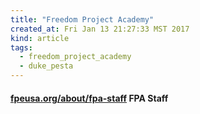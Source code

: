 ```yaml
---
title: "Freedom Project Academy"
created_at: Fri Jan 13 21:27:33 MST 2017
kind: article
tags:
  - freedom_project_academy
  - duke_pesta
---
```


<h4>
  <a href="https://fpeusa.org/about/fpa-staff" target="_blank">fpeusa.org/about/fpa-staff</a>
  FPA Staff
</h4>

<!--
html boilerplate
<a href="" target="_blank"></a>
<a name=""></a>
<img src="" width="400px">
<ul>
  <li></li>
</ul>
<pre>
</pre>
<pre><code>
</code></pre>
<math xmlns='http://www.w3.org/1998/Math/MathML' display='block'>
</math>
-->
